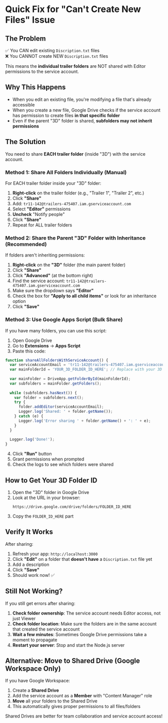 # Quick Fix for "Can't Create New Files" Issue

## The Problem
✅ You CAN edit existing `Discription.txt` files  
❌ You CANNOT create NEW `Discription.txt` files

This means the **individual trailer folders** are NOT shared with Editor permissions to the service account.

## Why This Happens
- When you edit an existing file, you're modifying a file that's already accessible
- When you create a new file, Google Drive checks if the service account has permission to create files **in that specific folder**
- Even if the parent "3D" folder is shared, **subfolders may not inherit permissions**

## The Solution

You need to share **EACH trailer folder** (inside "3D") with the service account.

### Method 1: Share All Folders Individually (Manual)

For EACH trailer folder inside your "3D" folder:

1. **Right-click** on the trailer folder (e.g., "Trailer 1", "Trailer 2", etc.)
2. Click **"Share"**
3. Add: `tr11-142@trailers-475407.iam.gserviceaccount.com`
4. Select **"Editor"** permissions
5. **Uncheck** "Notify people"
6. Click **"Share"**
7. Repeat for ALL trailer folders

### Method 2: Share the Parent "3D" Folder with Inheritance (Recommended)

If folders aren't inheriting permissions:

1. **Right-click** on the **"3D"** folder (the main parent folder)
2. Click **"Share"**
3. Click **"Advanced"** (at the bottom right)
4. Find the service account: `tr11-142@trailers-475407.iam.gserviceaccount.com`
5. Make sure the dropdown says **"Editor"**
6. Check the box for **"Apply to all child items"** or look for an inheritance option
7. Click **"Save"**

### Method 3: Use Google Apps Script (Bulk Share)

If you have many folders, you can use this script:

1. Open Google Drive
2. Go to **Extensions** → **Apps Script**
3. Paste this code:

```javascript
function shareAllFoldersWithServiceAccount() {
  var serviceAccountEmail = 'tr11-142@trailers-475407.iam.gserviceaccount.com';
  var mainFolderId = 'YOUR_3D_FOLDER_ID_HERE'; // Replace with your 3D folder ID
  
  var mainFolder = DriveApp.getFolderById(mainFolderId);
  var subfolders = mainFolder.getFolders();
  
  while (subfolders.hasNext()) {
    var folder = subfolders.next();
    try {
      folder.addEditor(serviceAccountEmail);
      Logger.log('Shared: ' + folder.getName());
    } catch (e) {
      Logger.log('Error sharing ' + folder.getName() + ': ' + e);
    }
  }
  
  Logger.log('Done!');
}
```

4. Click **"Run"** button
5. Grant permissions when prompted
6. Check the logs to see which folders were shared

## How to Get Your 3D Folder ID

1. Open the "3D" folder in Google Drive
2. Look at the URL in your browser:
   ```
   https://drive.google.com/drive/folders/FOLDER_ID_HERE
   ```
3. Copy the `FOLDER_ID_HERE` part

## Verify It Works

After sharing:

1. Refresh your app: `http://localhost:3000`
2. Click **"Edit"** on a folder that **doesn't have** a `Discription.txt` file yet
3. Add a description
4. Click **"Save"**
5. Should work now! ✅

## Still Not Working?

If you still get errors after sharing:

1. **Check folder ownership**: The service account needs Editor access, not just Viewer
2. **Check folder location**: Make sure the folders are in the same account that created the service account
3. **Wait a few minutes**: Sometimes Google Drive permissions take a moment to propagate
4. **Restart your server**: Stop and start the Node.js server

## Alternative: Move to Shared Drive (Google Workspace Only)

If you have Google Workspace:

1. Create a **Shared Drive**
2. Add the service account as a **Member** with "Content Manager" role
3. **Move** all your folders to the Shared Drive
4. This automatically gives proper permissions to all files/folders

Shared Drives are better for team collaboration and service account access!

